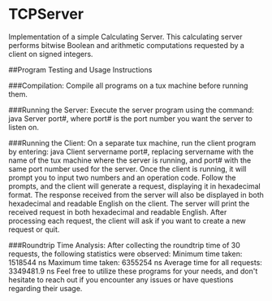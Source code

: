 # TCPServer

Implementation of a simple Calculating Server. This calculating server performs bitwise Boolean and
arithmetic computations requested by a client on signed integers. 

##Program Testing and Usage Instructions

###Compilation:
Compile all programs on a tux machine before running them.

###Running the Server:
Execute the server program using the command: java Server port#, where port# is the port number you want the server to listen on.

###Running the Client:
On a separate tux machine, run the client program by entering: java Client servername port#, replacing servername with the name of the tux machine where the server is running, and port# with the same port number used for the server.
Once the client is running, it will prompt you to input two numbers and an operation code. Follow the prompts, and the client will generate a request, displaying it in hexadecimal format. The response received from the server will also be displayed in both hexadecimal and readable English on the client.
The server will print the received request in both hexadecimal and readable English.
After processing each request, the client will ask if you want to create a new request or quit.

###Roundtrip Time Analysis:
After collecting the roundtrip time of 30 requests, the following statistics were observed:
Minimum time taken: 1518544 ns
Maximum time taken: 6355254 ns
Average time for all requests: 3349481.9 ns
Feel free to utilize these programs for your needs, and don't hesitate to reach out if you encounter any issues or have questions regarding their usage.